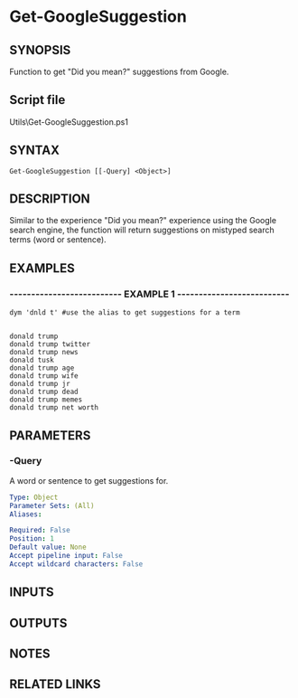 # Get-GoogleSuggestion

## SYNOPSIS
Function to get "Did you mean?" suggestions from Google.

## Script file
Utils\Get-GoogleSuggestion.ps1

## SYNTAX

```
Get-GoogleSuggestion [[-Query] <Object>]
```

## DESCRIPTION
Similar to the experience "Did you mean?" experience using the Google search engine,
      the function will return suggestions on mistyped search terms (word or sentence).

## EXAMPLES

### -------------------------- EXAMPLE 1 --------------------------
```
dym 'dnld t' #use the alias to get suggestions for a term


donald trump
donald trump twitter
donald trump news
donald tusk
donald trump age
donald trump wife
donald trump jr
donald trump dead
donald trump memes
donald trump net worth
```
## PARAMETERS

### -Query
A word or sentence to get suggestions for.

```yaml
Type: Object
Parameter Sets: (All)
Aliases: 

Required: False
Position: 1
Default value: None
Accept pipeline input: False
Accept wildcard characters: False
```

## INPUTS

## OUTPUTS

## NOTES

## RELATED LINKS



